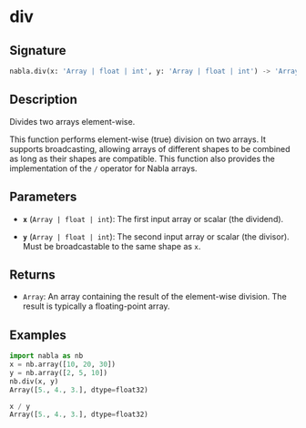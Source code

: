 # div

## Signature

```python
nabla.div(x: 'Array | float | int', y: 'Array | float | int') -> 'Array'
```

## Description

Divides two arrays element-wise.

This function performs element-wise (true) division on two arrays. It
supports broadcasting, allowing arrays of different shapes to be combined
as long as their shapes are compatible. This function also provides the
implementation of the `/` operator for Nabla arrays.

## Parameters

- **`x`** (`Array | float | int`): The first input array or scalar (the dividend).

- **`y`** (`Array | float | int`): The second input array or scalar (the divisor). Must be broadcastable to the same shape as `x`.

## Returns

- `Array`: An array containing the result of the element-wise division. The result is typically a floating-point array.

## Examples

```python
import nabla as nb
x = nb.array([10, 20, 30])
y = nb.array([2, 5, 10])
nb.div(x, y)
Array([5., 4., 3.], dtype=float32)

x / y
Array([5., 4., 3.], dtype=float32)
```
